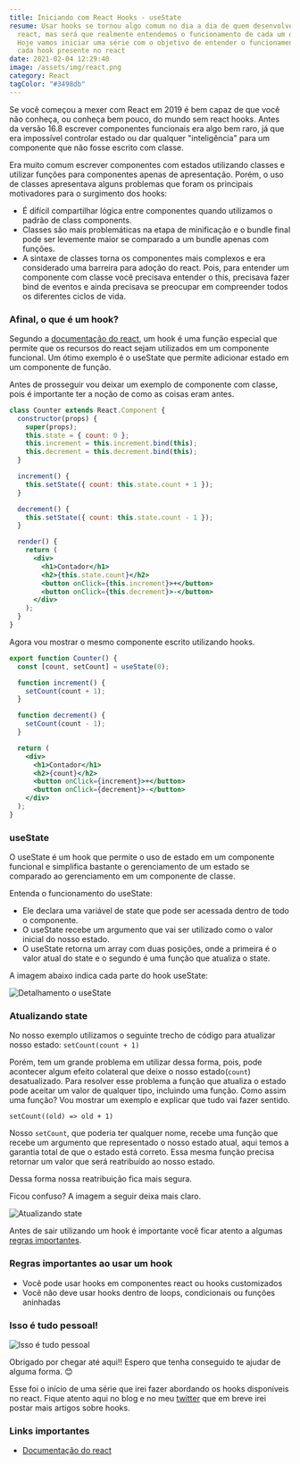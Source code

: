 ```yaml
---
title: Iniciando com React Hooks - useState
resume: Usar hooks se tornou algo comum no dia a dia de quem desenvolve com
  react, mas será que realmente entendemos o funcionamento de cada um deles?
  Hoje vamos iniciar uma série com o objetivo de entender o funcionamento de
  cada hook presente no react
date: 2021-02-04 12:29:40
image: /assets/img/react.png
category: React
tagColor: "#3498db"
---
```


Se você começou a mexer com React em 2019 é bem capaz de que você não conheça, ou conheça bem pouco, do mundo sem react hooks. Antes da versão 16.8 escrever componentes funcionais era algo bem raro, já que era impossível controlar estado ou dar qualquer "inteligência" para um componente que não fosse escrito com classe.

Era muito comum escrever componentes com estados utilizando classes e utilizar funções para componentes apenas de apresentação. Porém, o uso de classes apresentava alguns problemas que foram os principais motivadores para o surgimento dos hooks:

- É difícil compartilhar lógica entre componentes quando utilizamos o padrão de class components.
- Classes são mais problemáticas na etapa de minificação e o bundle final pode ser levemente maior se comparado a um bundle apenas com funções.
- A sintaxe de classes torna os componentes mais complexos e era considerado uma barreira para adoção do react. Pois, para entender um componente com classe você precisava entender o this, precisava fazer bind de eventos e ainda precisava se preocupar em compreender todos os diferentes ciclos de vida.

### Afinal, o que é um hook?

Segundo a [documentação do react](https://pt-br.reactjs.org/docs/hooks-state.html#whats-a-hook), um hook é uma função especial que permite que os recursos do react sejam utilizados em um componente funcional. Um ótimo exemplo é o useState que permite adicionar estado em um componente de função.

Antes de prosseguir vou deixar um exemplo de componente com classe, pois é importante ter a noção de como as coisas eram antes.

```jsx
class Counter extends React.Component {
  constructor(props) {
    super(props);
    this.state = { count: 0 };
    this.increment = this.increment.bind(this);
    this.decrement = this.decrement.bind(this);
  }

  increment() {
    this.setState({ count: this.state.count + 1 });
  }

  decrement() {
    this.setState({ count: this.state.count - 1 });
  }

  render() {
    return (
      <div>
        <h1>Contador</h1>
        <h2>{this.state.count}</h2>
        <button onClick={this.increment}>+</button>
        <button onClick={this.decrement}>-</button>
      </div>
    );
  }
}
```

Agora vou mostrar o mesmo componente escrito utilizando hooks.

```jsx
export function Counter() {
  const [count, setCount] = useState(0);

  function increment() {
    setCount(count + 1);
  }

  function decrement() {
    setCount(count - 1);
  }

  return (
    <div>
      <h1>Contador</h1>
      <h2>{count}</h2>
      <button onClick={increment}>+</button>
      <button onClick={decrement}>-</button>
    </div>
  );
}
```

### useState

O useState é um hook que permite o uso de estado em um componente funcional e simplifica bastante o gerenciamento de um estado se comparado ao gerenciamento em um componente de classe.

Entenda o funcionamento do useState:

- Ele declara uma variável de state que pode ser acessada dentro de todo o componente.
- O useState recebe um argumento que vai ser utilizado como o valor inicial do nosso estado.
- O useState retorna um array com duas posições, onde a primeira é o valor atual do state e o segundo é uma função que atualiza o state.

A imagem abaixo indica cada parte do hook useState:

![ Detalhamento o useState](/assets/img/usesate.png)

### Atualizando state

No nosso exemplo utilizamos o seguinte trecho de código para atualizar nosso estado: `setCount(count + 1)`

Porém, tem um grande problema em utilizar dessa forma, pois, pode acontecer algum efeito colateral que deixe o nosso estado(`count`) desatualizado. Para resolver esse problema a função que atualiza o estado pode aceitar um valor de qualquer tipo, incluindo uma função. Como assim uma função? Vou mostrar um exemplo e explicar que tudo vai fazer sentido.

`setCount((old) => old + 1)`

Nosso `setCount`, que poderia ter qualquer nome, recebe uma função que recebe um argumento que representado o nosso estado atual, aqui temos a garantia total de que o estado está correto. Essa mesma função precisa retornar um valor que será reatribuído ao nosso estado.

Dessa forma nossa reatribuição fica mais segura.

Ficou confuso? A imagem a seguir deixa mais claro.

![Atualizando state](/assets/img/usestate.png)

Antes de sair utilizando um hook é importante você ficar atento a algumas [regras importantes](https://pt-br.reactjs.org/docs/hooks-rules.html).

### Regras importantes ao usar um hook

- Você pode usar hooks em componentes react ou hooks customizados
- Você não deve usar hooks dentro de loops, condicionais ou funções aninhadas

### Isso é tudo pessoal!

![Isso é tudo pessoal](https://i.pinimg.com/originals/2a/82/1e/2a821ee45ca3cbc384c0b70f730248ae.gif)

Obrigado por chegar até aqui!! Espero que tenha conseguido te ajudar de alguma forma. 😊

Esse foi o início de uma série que irei fazer abordando os hooks disponíveis no react. Fique atento aqui no blog e no meu [twitter](https://twitter.com/Gonkristiano) que em breve irei postar mais artigos sobre hooks.

### Links importantes

- [Documentação do react](https://pt-br.reactjs.org/docs/getting-started.html)
